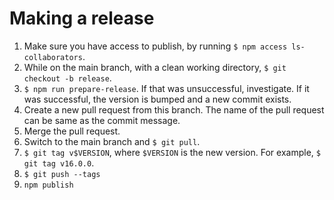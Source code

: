 # Making a release

1. Make sure you have access to publish, by running `$ npm access ls-collaborators`.
1. While on the main branch, with a clean working directory, `$ git checkout -b release`.
1. `$ npm run prepare-release`. If that was unsuccessful, investigate. If it was successful, the version is bumped and a new commit exists.
2. Create a new pull request from this branch. The name of the pull request can be same as the commit message.
3. Merge the pull request.
4. Switch to the main branch and `$ git pull`.
5. `$ git tag v$VERSION`, where `$VERSION` is the new version. For example, `$ git tag v16.0.0`.
6. `$ git push --tags`
7. `npm publish`
